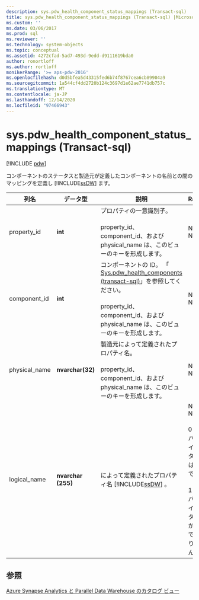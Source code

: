 ```yaml
---
description: sys.pdw_health_component_status_mappings (Transact-sql)
title: sys.pdw_health_component_status_mappings (Transact-sql) |Microsoft Docs
ms.custom: ''
ms.date: 03/06/2017
ms.prod: sql
ms.reviewer: ''
ms.technology: system-objects
ms.topic: conceptual
ms.assetid: 4272cfad-5ad7-493d-9edd-d9111619bda0
author: ronortloff
ms.author: rortloff
monikerRange: '>= aps-pdw-2016'
ms.openlocfilehash: d0d5bfea5d43315fed6b74f8767cea6cb89904a9
ms.sourcegitcommit: 1a544cf4dd2720b124c3697d1e62ae7741db757c
ms.translationtype: MT
ms.contentlocale: ja-JP
ms.lasthandoff: 12/14/2020
ms.locfileid: "97466943"
---
```

# <a name="syspdw_health_component_status_mappings-transact-sql"></a>sys.pdw_health_component_status_mappings (Transact-sql)
[!INCLUDE [pdw](../../includes/applies-to-version/pdw.md)]

  コンポーネントのステータスと製造元が定義したコンポーネントの名前との間のマッピングを定義し [!INCLUDE[ssDW](../../includes/ssdw-md.md)] ます。  
  
|列名|データ型|説明|Range|  
|-----------------|---------------|-----------------|-----------|  
|property_id|**int**|プロパティの一意識別子。<br /><br /> property_id、component_id、および physical_name は、このビューのキーを形成します。|NOT NULL|  
|component_id|**int**|コンポーネントの ID。 「 [Sys.pdw_health_components &#40;transact-sql&#41;](../../relational-databases/system-catalog-views/sys-pdw-health-components-transact-sql.md)」を参照してください。<br /><br /> property_id、component_id、および physical_name は、このビューのキーを形成します。|NOT NULL|  
|physical_name|**nvarchar(32)**|製造元によって定義されたプロパティ名。<br /><br /> property_id、component_id、および physical_name は、このビューのキーを形成します。|NOT NULL|  
|logical_name|**nvarchar (255)**|によって定義されたプロパティ名 [!INCLUDE[ssDW](../../includes/ssdw-md.md)] 。|NOT NULL<br /><br /> 0-デバイスインスタンスは一意です。<br /><br /> 1-デバイスインスタンスが一意ではありません。|  
  
## <a name="see-also"></a>参照  
 [Azure Synapse Analytics と Parallel Data Warehouse のカタログ ビュー](../../relational-databases/system-catalog-views/sql-data-warehouse-and-parallel-data-warehouse-catalog-views.md)  
  
  
